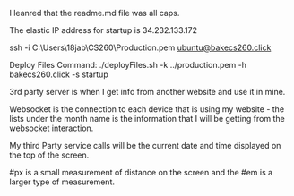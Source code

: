 I leanred that the readme.md file was all caps. 

The elastic IP address for startup is 34.232.133.172

ssh -i C:\Users\18jab\CS260\Production.pem ubuntu@bakecs260.click

Deploy Files Command: ./deployFiles.sh -k ../production.pem -h bakecs260.click -s startup

3rd party server is when I get info from another website and use it in mine.

Websocket is the connection to each device that is using my website
    - the lists under the month name is the information that I will be getting from the websocket interaction.

My third Party service calls will be the current date and time displayed on the top of the screen.

#px is a small measurement of distance on the screen and the #em is a larger type of measurement.
